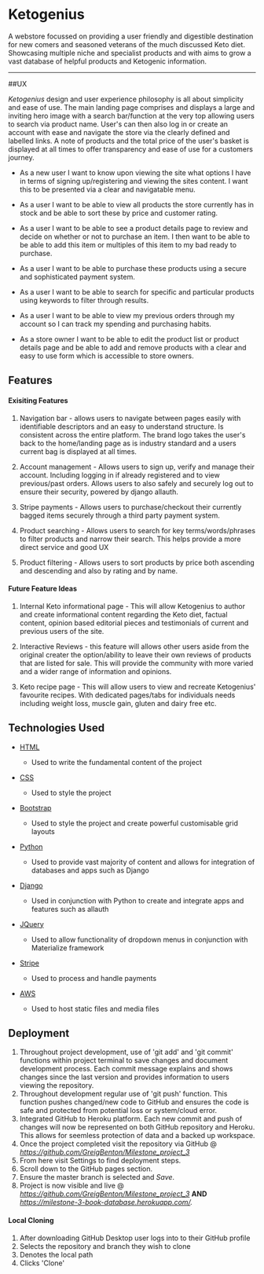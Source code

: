 # Ketogenius

A webstore focussed on providing a user friendly and digestible destination for new comers and seasoned veterans of the much discussed Keto diet. Showcasing multiple niche and specialist products and with aims to grow a vast database of helpful products and Ketogenic information.

---

##UX

*Ketogenius* design and user experience philosophy is all about simplicity and ease of use. The main landing page comprises and displays a large and inviting hero image  with a search bar/function at the very top allowing users to search via product name. User's can then also log in or create an account with ease and navigate the store via the clearly defined and labelled links. A note of products and the total price of the user's basket is displayed at all times to offer transparency and ease of use for a customers journey.

* As a new user I want to know upon viewing the site what options I have in terms of signing up/registering and viewing the sites content. I want this to be presented via a clear and navigatable menu.

* As a user I want to be able to view all products the store currently has in stock and be able to sort these by price and customer rating.

* As a user I want to be able to see a product details page to review and decide on whether or not to purchase an item. I then want to be able to be able to add this item or multiples of this item to my bad ready to purchase.

* As a user I want to be able to purchase these products using a secure and sophisticated payment system.

* As a user I want to be able to search for specific and particular products using keywords to filter through results.

* As a user I want to be able to view my previous orders through my account so I can track my spending and purchasing habits.

* As a store owner I want to be able to edit the product list or product details page and be able to add and remove products with a clear and easy to use form which is accessible to store owners.

## Features

#### Exisiting Features

1. Navigation bar - allows users to navigate between pages easily with identifiable descriptors and an easy to understand structure. Is consistent across the entire platform. The brand logo takes the user's back to the home/landing page as is industry standard and a users current bag is displayed at all times.

2. Account management - Allows users to sign up, verify and manage their account. Including logging in if already registered and to view previous/past orders. Allows users to also safely and securely log out to ensure their security, powered by django allauth.

3. Stripe payments - Allows users to purchase/checkout their currently bagged items securely through a third party payment system. 

4. Product searching - Allows users to search for key terms/words/phrases to filter products and narrow their search. This helps provide a more direct service and good UX

5. Product filtering - Allows users to sort products by price both ascending and descending and also by rating and by name.

#### Future Feature Ideas

1. Internal Keto informational page - This will allow Ketogenius to author and create informational content regarding the Keto diet, factual content, opinion based editorial pieces and testimonials of current and previous users of the site.

2. Interactive Reviews - this feature will allows other users aside from the original creater the option/ability to leave their own reviews of products that are listed for sale. This will provide the community with more varied and a wider range of information and opinions.

3. Keto recipe page - This will allow users to view and recreate Ketogenius' favourite recipes. With dedicated pages/tabs for individuals needs including weight loss, muscle gain, gluten and dairy free etc.

## Technologies Used

* [HTML](https://html.spec.whatwg.org/#is-this-html5?) 
    * Used to write the fundamental content of the project

* [CSS](https://www.w3.org/TR/CSS2/)
    * Used to style the project

* [Bootstrap](https://getbootstrap.com/)
    * Used to style the project and create powerful customisable grid layouts

* [Python](https://www.python.org/)
    * Used to provide vast majority of content and allows for integration of databases and apps such as Django

* [Django](https://www.djangoproject.com/)
    * Used in conjunction with Python to create and integrate apps and features such as allauth

* [JQuery](https://jquery.com/)
    * Used to allow functionality of dropdown menus in conjunction with Materialize framework 

* [Stripe](https://stripe.com/en-gb)
    * Used to process and handle payments

* [AWS](https://aws.amazon.com/)
    * Used to host static files and media files



## Deployment
1. Throughout project development, use of 'git add' and 'git commit' functions within project terminal to save changes and document development process. Each commit message explains and shows changes since the last version and provides information to users viewing the repository.
2. Throughout development regular use of 'git push' function. This function pushes changed/new code to GitHub and ensures the code is safe and protected from potential loss or system/cloud error.
3. Integrated GitHub to Heroku platform. Each new commit and push of changes will now be represented on both GitHub repository and Heroku. This allows for seemless protection of data and a backed up workspace.
3. Once the project completed visit the repository via GitHub @ *https://github.com/GreigBenton/Milestone_project_3*
4. From here visit Settings to find deployment steps.
5. Scroll down to the GitHub pages section.
6. Ensure the master branch is selected and *Save*.
7. Project is now visible and live @ *https://github.com/GreigBenton/Milestone_project_3* **AND** *https://milestone-3-book-database.herokuapp.com/.*

#### Local Cloning
1. After downloading GitHub Desktop user logs into to their GitHub profile
2. Selects the repository and branch they wish to clone
3. Denotes the local path 
4. Clicks 'Clone'